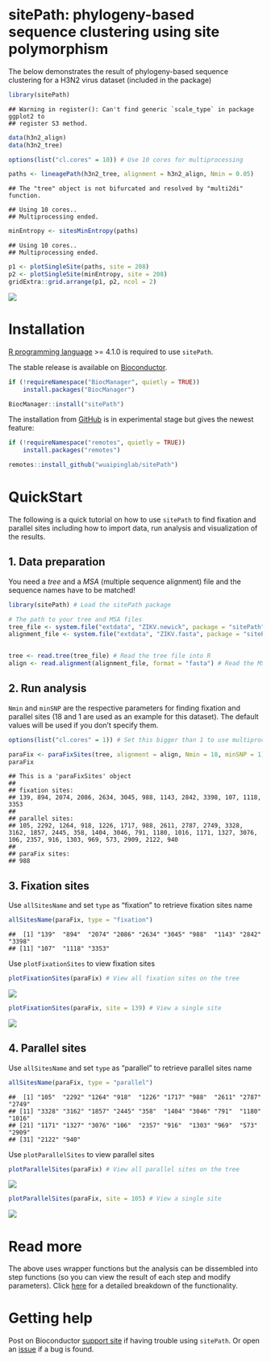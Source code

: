 sitePath: phylogeny-based sequence clustering using site polymorphism
================

The below demonstrates the result of phylogeny-based sequence clustering
for a H3N2 virus dataset (included in the package)

``` r
library(sitePath)
```

    ## Warning in register(): Can't find generic `scale_type` in package ggplot2 to
    ## register S3 method.

``` r
data(h3n2_align)
data(h3n2_tree)

options(list("cl.cores" = 10)) # Use 10 cores for multiprocessing

paths <- lineagePath(h3n2_tree, alignment = h3n2_align, Nmin = 0.05)
```

    ## The "tree" object is not bifurcated and resolved by "multi2di" function.

    ## Using 10 cores..
    ## Multiprocessing ended.

``` r
minEntropy <- sitesMinEntropy(paths)
```

    ## Using 10 cores..
    ## Multiprocessing ended.

``` r
p1 <- plotSingleSite(paths, site = 208)
p2 <- plotSingleSite(minEntropy, site = 208)
gridExtra::grid.arrange(p1, p2, ncol = 2)
```

![](inst/example-1.png)<!-- -->

# Installation

[R programming language](https://cran.r-project.org/) \>= 4.1.0 is
required to use `sitePath`.

The stable release is available on
[Bioconductor](https://bioconductor.org/packages/sitePath/).

``` r
if (!requireNamespace("BiocManager", quietly = TRUE))
    install.packages("BiocManager")

BiocManager::install("sitePath")
```

The installation from [GitHub](https://github.com/wuaipinglab/sitePath/)
is in experimental stage but gives the newest feature:

``` r
if (!requireNamespace("remotes", quietly = TRUE))
    install.packages("remotes")

remotes::install_github("wuaipinglab/sitePath")
```

# QuickStart

The following is a quick tutorial on how to use `sitePath` to find
fixation and parallel sites including how to import data, run analysis
and visualization of the results.

## 1. Data preparation

You need a *tree* and a *MSA* (multiple sequence alignment) file and the
sequence names have to be matched!

``` r
library(sitePath) # Load the sitePath package

# The path to your tree and MSA files
tree_file <- system.file("extdata", "ZIKV.newick", package = "sitePath")
alignment_file <- system.file("extdata", "ZIKV.fasta", package = "sitePath")


tree <- read.tree(tree_file) # Read the tree file into R
align <- read.alignment(alignment_file, format = "fasta") # Read the MSA file into R
```

## 2. Run analysis

`Nmin` and `minSNP` are the respective parameters for finding fixation
and parallel sites (18 and 1 are used as an example for this dataset).
The default values will be used if you don’t specify them.

``` r
options(list("cl.cores" = 1)) # Set this bigger than 1 to use multiprocessing

paraFix <- paraFixSites(tree, alignment = align, Nmin = 18, minSNP = 1) # Run analysis to find fixation and parallel sites
paraFix
```

    ## This is a 'paraFixSites' object
    ## 
    ## fixation sites:
    ## 139, 894, 2074, 2086, 2634, 3045, 988, 1143, 2842, 3398, 107, 1118, 3353
    ## 
    ## parallel sites:
    ## 105, 2292, 1264, 918, 1226, 1717, 988, 2611, 2787, 2749, 3328, 3162, 1857, 2445, 358, 1404, 3046, 791, 1180, 1016, 1171, 1327, 3076, 106, 2357, 916, 1303, 969, 573, 2909, 2122, 940
    ## 
    ## paraFix sites:
    ## 988

## 3. Fixation sites

Use `allSitesName` and set `type` as “fixation” to retrieve fixation
sites name

``` r
allSitesName(paraFix, type = "fixation")
```

    ##  [1] "139"  "894"  "2074" "2086" "2634" "3045" "988"  "1143" "2842" "3398"
    ## [11] "107"  "1118" "3353"

Use `plotFixationSites` to view fixation sites

``` r
plotFixationSites(paraFix) # View all fixation sites on the tree
```

![](inst/plot_fixSites-1.png)<!-- -->

``` r
plotFixationSites(paraFix, site = 139) # View a single site
```

![](inst/plot_fixSites-2.png)<!-- -->

## 4. Parallel sites

Use `allSitesName` and set `type` as “parallel” to retrieve parallel
sites name

``` r
allSitesName(paraFix, type = "parallel")
```

    ##  [1] "105"  "2292" "1264" "918"  "1226" "1717" "988"  "2611" "2787" "2749"
    ## [11] "3328" "3162" "1857" "2445" "358"  "1404" "3046" "791"  "1180" "1016"
    ## [21] "1171" "1327" "3076" "106"  "2357" "916"  "1303" "969"  "573"  "2909"
    ## [31] "2122" "940"

Use `plotParallelSites` to view parallel sites

``` r
plotParallelSites(paraFix) # View all parallel sites on the tree
```

![](inst/unnamed-chunk-1-1.png)<!-- -->

``` r
plotParallelSites(paraFix, site = 105) # View a single site
```

![](inst/unnamed-chunk-1-2.png)<!-- -->

# Read more

The above uses wrapper functions but the analysis can be dissembled into
step functions (so you can view the result of each step and modify
parameters). Click
[here](https://wuaipinglab.github.io/sitePath/articles/sitePath.html)
for a detailed breakdown of the functionality.

# Getting help

Post on Bioconductor [support site](https://support.bioconductor.org/)
if having trouble using `sitePath`. Or open an
[issue](https://github.com/wuaipinglab/sitePath/issues/new?assignees=&labels=&template=bug_report.md&title=)
if a bug is found.
